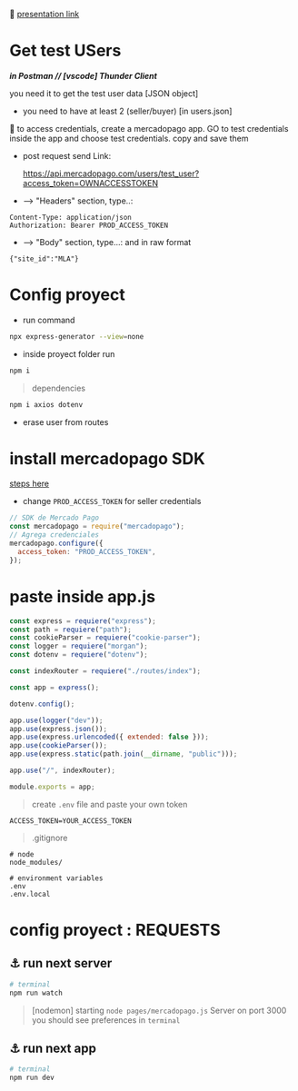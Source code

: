 🔗 [presentation link](https://docs.google.com/presentation/d/10I_NwrND6BuYxptn2pMnjj72_4Gp3Ke0FRrk0FB25Us/edit#slide=id.g119a3211a43_0_41)

# Get test USers

**_in Postman // [vscode] Thunder Client_**

you need it to get the test user data [JSON object]

- you need to have at least 2 (seller/buyer) [in users.json]

🙉 to access credentials, create a mercadopago app. GO to test credentials inside the app and choose test credentials. copy and save them

- post request send Link:

  https://api.mercadopago.com/users/test_user?access_token=OWNACCESSTOKEN

- --> "Headers" section, type..:

```headers
Content-Type: application/json
Authorization: Bearer PROD_ACCESS_TOKEN
```

- --> "Body" section, type...:
  and in raw format

```body
{"site_id":"MLA"}
```

# Config proyect

- run command

```bash
npx express-generator --view=none
```

- inside proyect folder run

```bash
npm i
```

> dependencies

```bash
npm i axios dotenv
```

- erase user from routes

# install mercadopago SDK

[steps here](mercadopago.com.ar/developers/es/docs/checkout-pro/integrate-checkout-pro)

- change `PROD_ACCESS_TOKEN` for seller credentials

```idex.js
// SDK de Mercado Pago
const mercadopago = require("mercadopago");
// Agrega credenciales
mercadopago.configure({
  access_token: "PROD_ACCESS_TOKEN",
});
```

# paste inside app.js

```js
const express = requiere("express");
const path = requiere("path");
const cookieParser = requiere("cookie-parser");
const logger = requiere("morgan");
const dotenv = requiere("dotenv");

const indexRouter = requiere("./routes/index");

const app = express();

dotenv.config();

app.use(logger("dev"));
app.use(express.json());
app.use(express.urlencoded({ extended: false }));
app.use(cookieParser());
app.use(express.static(path.join(__dirname, "public")));

app.use("/", indexRouter);

module.exports = app;
```

> create `.env` file and paste your own token

```git
ACCESS_TOKEN=YOUR_ACCESS_TOKEN
```

> .gitignore

```.gitignore
# node
node_modules/

# environment variables
.env
.env.local

```

# config proyect : REQUESTS

## :anchor: run next server

```bash
# terminal
npm run watch
```

> [nodemon] starting `node pages/mercadopago.js`
> Server on port 3000
> you should see preferences in `terminal`

## :anchor: run next app

```bash
# terminal
npm run dev
```
